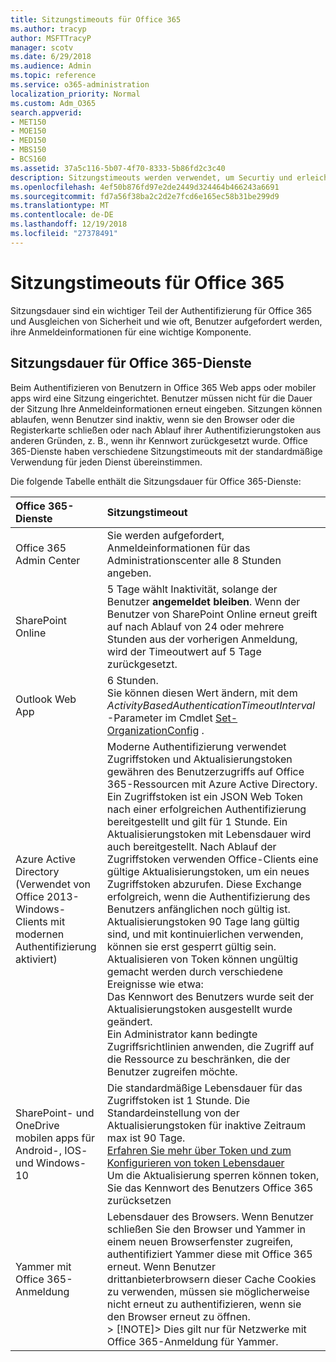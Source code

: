 ```yaml
---
title: Sitzungstimeouts für Office 365
ms.author: tracyp
author: MSFTTracyP
manager: scotv
ms.date: 6/29/2018
ms.audience: Admin
ms.topic: reference
ms.service: o365-administration
localization_priority: Normal
ms.custom: Adm_O365
search.appverid:
- MET150
- MOE150
- MED150
- MBS150
- BCS160
ms.assetid: 37a5c116-5b07-4f70-8333-5b86fd2c3c40
description: Sitzungstimeouts werden verwendet, um Securtiy und erleichterte in Office 365-Clientanwendungen auszugleichen.
ms.openlocfilehash: 4ef50b876fd97e2de2449d324464b466243a6691
ms.sourcegitcommit: fd7a56f38ba2c2d2e7fcd6e165ec58b31be299d9
ms.translationtype: MT
ms.contentlocale: de-DE
ms.lasthandoff: 12/19/2018
ms.locfileid: "27378491"
---
```

# <a name="session-timeouts-for-office-365"></a>Sitzungstimeouts für Office 365

Sitzungsdauer sind ein wichtiger Teil der Authentifizierung für Office 365 und Ausgleichen von Sicherheit und wie oft, Benutzer aufgefordert werden, ihre Anmeldeinformationen für eine wichtige Komponente.
  
## <a name="session-times-for-office-365-services"></a>Sitzungsdauer für Office 365-Dienste

Beim Authentifizieren von Benutzern in Office 365 Web apps oder mobiler apps wird eine Sitzung eingerichtet. Benutzer müssen nicht für die Dauer der Sitzung Ihre Anmeldeinformationen erneut eingeben. Sitzungen können ablaufen, wenn Benutzer sind inaktiv, wenn sie den Browser oder die Registerkarte schließen oder nach Ablauf ihrer Authentifizierungstoken aus anderen Gründen, z. B., wenn ihr Kennwort zurückgesetzt wurde. Office 365-Dienste haben verschiedene Sitzungstimeouts mit der standardmäßige Verwendung für jeden Dienst übereinstimmen.
  
Die folgende Tabelle enthält die Sitzungsdauer für Office 365-Dienste:
  
|**Office 365-Dienste**|**Sitzungstimeout**|
|:-----|:-----|
|Office 365 Admin Center  <br/> |Sie werden aufgefordert, Anmeldeinformationen für das Administrationscenter alle 8 Stunden angeben.  <br/> |
|SharePoint Online  <br/> |5 Tage wählt Inaktivität, solange der Benutzer **angemeldet bleiben**. Wenn der Benutzer von SharePoint Online erneut greift auf nach Ablauf von 24 oder mehrere Stunden aus der vorherigen Anmeldung, wird der Timeoutwert auf 5 Tage zurückgesetzt.<br/> |
|Outlook Web App  <br/> |6 Stunden.  <br/> Sie können diesen Wert ändern, mit dem _ActivityBasedAuthenticationTimeoutInterval_ -Parameter im Cmdlet [Set-OrganizationConfig](https://go.microsoft.com/fwlink/p/?LinkId=615378) .  <br/> |
|Azure Active Directory  <br/> (Verwendet von Office 2013-Windows-Clients mit modernen Authentifizierung aktiviert)  <br/> | Moderne Authentifizierung verwendet Zugriffstoken und Aktualisierungstoken gewähren des Benutzerzugriffs auf Office 365-Ressourcen mit Azure Active Directory. Ein Zugriffstoken ist ein JSON Web Token nach einer erfolgreichen Authentifizierung bereitgestellt und gilt für 1 Stunde. Ein Aktualisierungstoken mit Lebensdauer wird auch bereitgestellt. Nach Ablauf der Zugriffstoken verwenden Office-Clients eine gültige Aktualisierungstoken, um ein neues Zugriffstoken abzurufen. Diese Exchange erfolgreich, wenn die Authentifizierung des Benutzers anfänglichen noch gültig ist.  <br/>  Aktualisierungstoken 90 Tage lang gültig sind, und mit kontinuierlichen verwenden, können sie erst gesperrt gültig sein.  <br/>  Aktualisieren von Token können ungültig gemacht werden durch verschiedene Ereignisse wie etwa:  <br/>  Das Kennwort des Benutzers wurde seit der Aktualisierungstoken ausgestellt wurde geändert.  <br/>  Ein Administrator kann bedingte Zugriffsrichtlinien anwenden, die Zugriff auf die Ressource zu beschränken, die der Benutzer zugreifen möchte.  <br/> |
|SharePoint- und OneDrive mobilen apps für Android-, IOS- und Windows-10  <br/> |Die standardmäßige Lebensdauer für das Zugriffstoken ist 1 Stunde. Die Standardeinstellung von der Aktualisierungstoken für inaktive Zeitraum max ist 90 Tage.<br/> [Erfahren Sie mehr über Token und zum Konfigurieren von token Lebensdauer](https://docs.microsoft.com/en-us/azure/active-directory/active-directory-configurable-token-lifetimes) <br/> Um die Aktualisierung sperren können token, Sie das Kennwort des Benutzers Office 365 zurücksetzen  <br/> |
|Yammer mit Office 365-Anmeldung  <br/> |Lebensdauer des Browsers. Wenn Benutzer schließen Sie den Browser und Yammer in einem neuen Browserfenster zugreifen, authentifiziert Yammer diese mit Office 365 erneut. Wenn Benutzer drittanbieterbrowsern dieser Cache Cookies zu verwenden, müssen sie möglicherweise nicht erneut zu authentifizieren, wenn sie den Browser erneut zu öffnen.<br/> > [!NOTE]> Dies gilt nur für Netzwerke mit Office 365-Anmeldung für Yammer.           |
   

